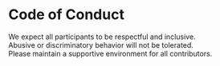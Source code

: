 # Code of Conduct

We expect all participants to be respectful and inclusive.  
Abusive or discriminatory behavior will not be tolerated.  
Please maintain a supportive environment for all contributors.
